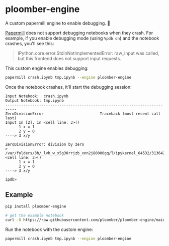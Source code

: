 <!-- #region -->
# ploomber-engine

A custom papermill engine to enable debugging. 🐞

[Papermill](https://github.com/nteract/papermill) does not support debugging notebooks when they crash. For example, if you enable debugging mode (using `%pdb on`) and the notebook crashes, you'll see this:

> IPython.core.error.StdinNotImplementedError: raw_input was called, but this frontend does not support input requests.

This custom engine enables debugging:

```sh
papermill crash.ipynb tmp.ipynb --engine ploomber-engine
```

Once the notebook crashes, it'll start the debugging session:

```pytb
Input Notebook:  crash.ipynb
Output Notebook: tmp.ipynb
---------------------------------------------------------------------------
ZeroDivisionError                         Traceback (most recent call last)
Input In [2], in <cell line: 3>()
      1 x = 1
      2 y = 0
----> 3 x/y

ZeroDivisionError: division by zero
> /var/folders/3h/_lvh_w_x5g30rrjzb_xnn2j80000gq/T/ipykernel_64532/3136424576.py(3)<cell line: 3>()
      1 x = 1
      2 y = 0
----> 3 x/y

ipdb>
```
<!-- #endregion -->

## Example

```sh
pip install ploomber-engine

# get the example notebook
curl -O https://raw.githubusercontent.com/ploomber/ploomber-engine/main/tests/assets/crash.ipynb
```

<!-- #region -->
Run the notebook with the custom engine:

```sh
papermill crash.ipynb tmp.ipynb --engine ploomber-engine
```
<!-- #endregion -->
